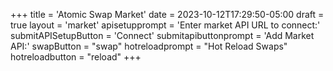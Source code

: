+++
title = 'Atomic Swap Market'
date = 2023-10-12T17:29:50-05:00
draft = true
layout = 'market'
apisetupprompt = 'Enter market API URL to connect:'
submitAPISetupButton = 'Connect'
submitapibuttonprompt = 'Add Market API:'
swapButton = "swap"
hotreloadprompt = "Hot Reload Swaps"
hotreloadbutton = "reload"
+++
